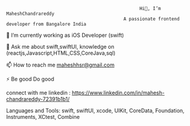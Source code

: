                                                       Hi👋, I’m MaheshChandrareddy
                                                A passionate frontend developer from Bangalore India
🌱 I’m currently working as iOS Developer (swift)

💬 Ask me about swift,swiftUI, knowledge on (reactjs,Javascript,HTML,CSS,CoreJava,sql)

📫 How to reach me maheshhsr@gmail.com

⚡ Be good Do good

connect with me
linkedin : https://www.linkedin.com/in/mahesh-chandrareddy-72391b1b1/

Languages and Tools:
swift, swiftUI, xcode, UIKit, CoreData, Foundation, Instruments, XCtest, Combine

<!---
MaheshChandrareddy/MaheshChandrareddy is a ✨ special ✨ repository because its `README.md` (this file) appears on your GitHub profile.
You can click the Preview link to take a look at your changes.
--->
